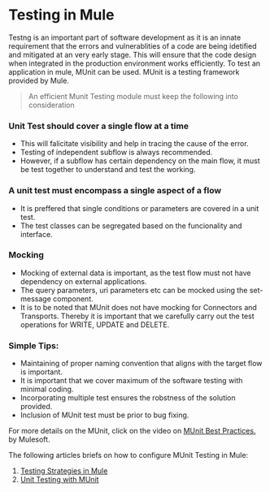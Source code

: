 # Testing in Mule

Testng is an important part of software development as it is an innate requirement that the errors and vulnerablities of a code are being idetified and mitigated at an very early stage. This will ensure that the code design when integrated in the production environment works efficiently. To test an application in mule, MUnit can be used. MUnit is a testing framework provided by Mule. 

> An efficient Munit Testing module must keep the following into consideration

### Unit Test should cover a single flow at a time
- This will falicitate visibility and help in tracing the cause of the error.
- Testing of independent subflow is always recommended.
- However, if a subflow has certain dependency on the main flow, it must be test together to understand and test the working.

### A unit test must encompass a single aspect of a flow
- It is preffered that single conditions or parameters are covered in a unit test.
- The test classes can be segregated based on the funcionality and interface.

### Mocking
- Mocking of external data is important, as the test flow must not have dependency on external applications.
- The query parameters, uri parameters etc can be mocked using the set-message component.
- It is to be noted that MUnit does not have mocking for Connectors and Transports. Thereby it is important that we carefully carry out the test operations for WRITE, UPDATE and DELETE.

### Simple Tips:
- Maintaining of proper naming convention that aligns with the target flow is important.
- It is important that we cover maximum of the software testing with minimal coding.
- Incorporating multiple test ensures the robstness of the solution provided.
- Inclusion of MUnit test must be prior to bug fixing.

For more details on the MUnit, click on the video on [MUnit Best Practices.](https://www.mulesoft.com/ty/webinar/best-practices-testing-mule-applications) by Mulesoft.

The following articles briefs on how to configure MUnit Testing in Mule: 

1. [Testing Strategies in Mule](https://docs.mulesoft.com/mule-runtime/3.9/testing-strategies)
2. [Unit Testing with MUnit](https://www.mulesoft.com/exchange/org.mule.examples/munit-short-tutorial/)
